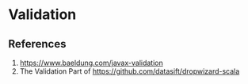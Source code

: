# Validation

## References
1. https://www.baeldung.com/javax-validation
2. The Validation Part of https://github.com/datasift/dropwizard-scala
